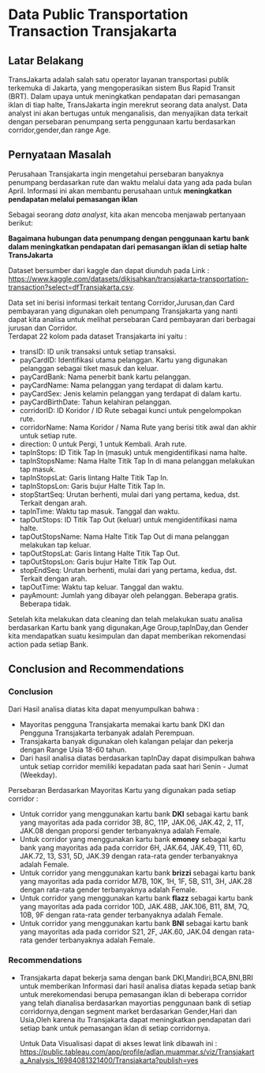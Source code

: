 # **Data Public Transportation Transaction Transjakarta**

## **Latar Belakang**
TransJakarta adalah salah satu operator layanan transportasi publik terkemuka di Jakarta, yang mengoperasikan sistem Bus Rapid Transit (BRT). Dalam upaya untuk meningkatkan pendapatan dari pemasangan iklan di tiap halte, TransJakarta ingin merekrut seorang data analyst. Data analyst ini akan bertugas untuk menganalisis, dan menyajikan data terkait dengan persebaran penumpang serta penggunaan kartu berdasarkan corridor,gender,dan range Age.

## **Pernyataan Masalah**

Perusahaan Transjakarta ingin mengetahui persebaran banyaknya penumpang berdasarkan rute dan waktu melalui data yang ada pada bulan April. Informasi ini akan membantu perusahaan untuk **meningkatkan pendapatan melalui pemasangan iklan**

Sebagai seorang *data analyst*, kita akan mencoba menjawab pertanyaan berikut:

**Bagaimana hubungan data penumpang dengan penggunaan kartu bank dalam meningkatkan pendapatan dari pemasangan iklan di setiap halte TransJakarta**

Dataset bersumber dari kaggle dan dapat diunduh pada Link : https://www.kaggle.com/datasets/dikisahkan/transjakarta-transportation-transaction?select=dfTransjakarta.csv.

Data set ini berisi informasi terkait tentang Corridor,Jurusan,dan Card pembayaran yang digunakan oleh penumpang Transjakarta yang nanti dapat kita analisa untuk melihat persebaran Card pembayaran dari berbagai jurusan dan Corridor.  
Terdapat 22 kolom pada dataset Transjakarta ini yaitu :

- transID: ID unik transaksi untuk setiap transaksi.
- payCardID: Identifikasi utama pelanggan. Kartu yang digunakan pelanggan sebagai tiket masuk dan keluar.
- payCardBank: Nama penerbit bank kartu pelanggan.
- payCardName: Nama pelanggan yang terdapat di dalam kartu.
- payCardSex: Jenis kelamin pelanggan yang terdapat di dalam kartu.
- payCardBirthDate: Tahun kelahiran pelanggan.
- corridorID: ID Koridor / ID Rute sebagai kunci untuk pengelompokan rute.
- corridorName: Nama Koridor / Nama Rute yang berisi titik awal dan akhir untuk setiap rute.
- direction: 0 untuk Pergi, 1 untuk Kembali. Arah rute.
- tapInStops: ID Titik Tap In (masuk) untuk mengidentifikasi nama halte.
- tapInStopsName: Nama Halte Titik Tap In di mana pelanggan melakukan tap masuk.
- tapInStopsLat: Garis lintang Halte Titik Tap In.
- tapInStopsLon: Garis bujur Halte Titik Tap In.
- stopStartSeq: Urutan berhenti, mulai dari yang pertama, kedua, dst. Terkait dengan arah.
- tapInTime: Waktu tap masuk. Tanggal dan waktu.
- tapOutStops: ID Titik Tap Out (keluar) untuk mengidentifikasi nama halte.
- tapOutStopsName: Nama Halte Titik Tap Out di mana pelanggan melakukan tap keluar.
- tapOutStopsLat: Garis lintang Halte Titik Tap Out.
- tapOutStopsLon: Garis bujur Halte Titik Tap Out.
- stopEndSeq: Urutan berhenti, mulai dari yang pertama, kedua, dst. Terkait dengan arah.
- tapOutTime: Waktu tap keluar. Tanggal dan waktu.
- payAmount: Jumlah yang dibayar oleh pelanggan. Beberapa gratis. Beberapa tidak.

Setelah kita melakukan data cleaning dan telah melakukan suatu analisa berdasarkan Kartu bank yang digunakan,Age Group,tapInDay,dan Gender kita mendapatkan suatu kesimpulan dan dapat memberikan rekomendasi action pada setiap Bank.

## **Conclusion and Recommendations**

### **Conclusion**

Dari Hasil analisa diatas kita dapat menyumpulkan bahwa : 
* Mayoritas pengguna Transjakarta memakai kartu bank DKI dan Pengguna Transjakarta terbanyak adalah Perempuan.
* Transjakarta banyak digunakan oleh kalangan pelajar dan pekerja dengan Range Usia 18-60 tahun.
* Dari hasil analisa diatas berdasarkan tapInDay dapat disimpulkan bahwa untuk setiap corridor memiliki kepadatan pada saat hari Senin - Jumat (Weekday).

Persebaran Berdasarkan Mayoritas Kartu yang digunakan pada setiap corridor :  

* Untuk corridor yang menggunakan kartu bank **DKI** sebagai kartu bank yang mayoritas ada pada corridor 3B, 8C, 11P, JAK.06, JAK.42, 2, 1T, JAK.08 dengan proporsi gender terbanyaknya adalah Female.
* Untuk corridor yang menggunakan kartu bank **emoney** sebagai kartu bank yang mayoritas ada pada corridor 6H, JAK.64, JAK.49, T11, 6D, JAK.72, 13, S31, 5D, JAK.39 dengan rata-rata gender terbanyaknya adalah Female.
* Untuk corridor yang menggunakan kartu bank **brizzi** sebagai kartu bank yang mayoritas ada pada corridor M7B, 10K, 1H, 1F, 5B, S11, 3H, JAK.28 dengan rata-rata gender terbanyaknya adalah Female.
* Untuk corridor yang menggunakan kartu bank **flazz** sebagai kartu bank yang mayoritas ada pada corridor 10D, JAK.48B, JAK.106, B11, 8M, 7Q, 10B, 9F dengan rata-rata gender terbanyaknya adalah Female.
* Untuk corridor yang menggunakan kartu bank **BNI** sebagai kartu bank yang mayoritas ada pada corridor S21, 2F, JAK.60, JAK.04 dengan rata-rata gender terbanyaknya adalah Female.

### **Recommendations**

* Transjakarta dapat bekerja sama dengan bank DKI,Mandiri,BCA,BNI,BRI untuk memberikan Informasi dari hasil analisa diatas kepada setiap bank untuk merekomendasi berupa pemasangan iklan di beberapa corridor yang telah dianalisa berdasarkan mayortias penggunaan bank di setiap corridornya,dengan segment market berdasarkan Gender,Hari dan Usia,Oleh karena itu Transjakarta dapat meningkatkan pendapatan dari setiap bank untuk pemasangan iklan di setiap corridornya.


  Untuk Data Visualisasi dapat di akses lewat link dibawah ini :
  https://public.tableau.com/app/profile/adlan.muammar.s/viz/Transjakarta_Analysis_16984081321400/Transjakarta?publish=yes
